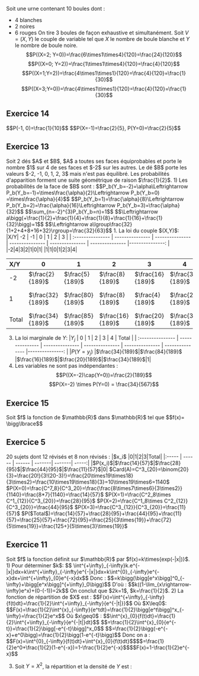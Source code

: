 Soit une urne contenant 10 boules dont :
- 4 blanches
- 2 noires
- 6 rouges
On tire 3 boules de façon exhaustive et simultanément.
Soit $V=(X,Y)$ le couple de variable tel que $X$ le nombre de boule blanche et $Y$ le nombre de boule noire.
$$P((X=2; Y=0))=\frac{6\times1\times4}{120}=\frac{24}{120}$$
$$P((X=0; Y=2))=\frac{1\times1\times4}{120}=\frac{4}{120}$$
$$P((X=1;Y=2))=\frac{4\times1\times1}{120}=\frac{4}{120}=\frac{1}{30}$$
$$P((X=3;Y=0))=\frac{4\times1\times1}{120}=\frac{4}{120}=\frac{1}{30}$$
<h2>Exercice 14</h2>
$$P(-1, 0)=\frac{1}{10}$$
$$P(X=-1)=\frac{2}{5}, P(Y=0)=\frac{2}{5}$$
<h2>Exercice 13</h2>
Soit 2 dés $A$ et $B$, $A$ a toutes ses faces équiprobables et porte le nombre $1$ sur 4 de ses faces et $-2$ sur les autres.
Le dé $B$ porte les valeurs $-2, -1, 0, 1, 2, 3$ mais n'est pas équilibré.
Les probabilités d'apparition forment une suite géométrique de raison $\frac{1}{2}$.
1) Les probabilités de la face de $B$ sont :
		$$P_b(Y_b=-2)=\alpha\Leftrightarrow P_b(Y_b=-1)=\times\frac{\alpha}{2}\Leftrightarrow P_b(Y_b=0) =\times\frac{\alpha}{4}$$
		$$P_b(Y_b=1)=\frac{\alpha}{8}\Leftrightarrow P_b(Y_b=2)=\frac{\alpha}{16}\Leftrightarrow P_b(Y_b=3)=\frac{\alpha}{32}$$
		$$\sum_{n=-2}^{3}P_b(Y_b=n)=1$$
		$$\Leftrightarrow a\bigg(+\frac{1}{2}+\frac{1}{4}+\frac{1}{8}+\frac{1}{16}+\frac{1}{32}\bigg)=1$$
		$$\Leftrightarrow a\lgroup\frac{32}{1+2+4+8+16+32}\rgroup=\frac{32}{63}$$
1. La loi du couple $(X,Y)$:
|X/Y| -2 | -1 | 0 | 1 | 2 | 3 |
| :--------------- | --------------- | --------------- | --------------- | --------------- | --------------- |---------------: |
|-2|4|3|2|1|0|1|
|1|1|0|1|2|3|4|

|X/Y| 0 | 1 | 2 | 3 | 4 | Total |
| :--------------- | --------------- | --------------- | --------------- | --------------- | --------------- |---------------: |
|-2|$\frac{2}{189}$ |$\frac{5}{189}$|$\frac{8}{189}$|$\frac{16}{189}$|$\frac{32}{189}$|$\frac{64}{189}$|$\frac{63}{189}=\frac{1}{3}$|
|1|$\frac{32}{189}$|$\frac{80}{189}$|$\frac{8}{189}$|$\frac{4}{189}$|$\frac{2}{189}$|$\frac{126}{189}=\frac{2}{3}$|
|Total|$\frac{34}{189}$|$\frac{85}{189}$|$\frac{16}{189}$|$\frac{20}{189}$|$\frac{34}{189}$|1/1|



3. La loi marginale de $Y$:
|$Y_j$ | 0 | 1 | 2 | 3 | 4 | Total |
| :--------------- | --------------- | --------------- | --------------- | --------------- | --------------- |---------------: |
|$P(Y=y_j)$ |$\frac{34}{189}$|$\frac{84}{189}$ |$\frac{16}{189}$|$\frac{20}{189}$|$\frac{34}{189}$|1|
4.  Les variables ne sont pas indépendantes :
$$P((X=-2)\cap(Y=0))=\frac{2}{189}$$
$$P(X=-2) \times P(Y=0) = \frac{34}{567}$$
<h2>Exercice 15</h2>
Soit $f$ la fonction de $\mathbb{R}$ dans $\mathbb{R}$ tel que 
$$f(x)= \bigg\lbrace$$


<h2>Exercice 5</h2>
20 sujets dont 12 révisés et 8 non révisés :
|$x_i$ |0|1|2|3|Total|
|:----- | ------ | ------ | -------| -------| -----:|
|$P(x_i)$|$\frac{14}{57}$|$\frac{28}{95}$|$\frac{44}{95}$|$\frac{11}{57}$|0|
$Card(A)=C^3_{20}=\binom{20}{3}=\frac{20!}{3!(20-3)!}=\frac{20\times19\times18}{3\times2}=\frac{10\times19\times18}{3}=10\times19\times6=1140$
$P(X=0)=\frac{C^7_8}{C^3_20}=\frac{\frac{8\times7\times6}{3\times2}}{1140}=\frac{8*7}{1140}=\frac{14}{57}$
$P(X=1)=\frac{C^2_8\times C^1_{12}}{C^3_{20}}=\frac{28}{95}$
$P(X=2)=\frac{C^1_8\times C^2_{12}}{C^3_{20}}=\frac{44}{95}$
$P(X=3)=\frac{C^3_{12}}{C^3_{20}}=\frac{11}{57}$
$P($Total$)=\frac{14}{57}+\frac{28}{95}+\frac{44}{95}+\frac{11}{57}=\frac{25}{57}+\frac{72}{95}=\frac{25}{3\times{19}}+\frac{72}{5\times{19}}=\frac{125+}{5\times{3}\times{19}}$  

<h2>Exercice 11</h2>
Soit $f$ la fonction définit sur $\mathbb{R}$ par $f(x)=k\times{exp(-|x|)}$. 
1) Pour déterminer $k$:
$$
\int^{+\infty}_{-\infty}k.e^{-|x|}dx=k\int^{+\infty}_{-\infty}e^{-|x|}dx=k\int^{0}_{-\infty}e^{-x}dx+\int^{+\infty}_{0}e^{-x}dx$$
Donc :
$$=k\bigg(\bigg[e^x\bigg]^0_{-\infty}+\bigg[e^x\bigg]^{+\infty}_0\bigg)$$
D'où :
$$k((1-\lim_{x\rightarrow-\infty}e^x)+(0-(-1))=2k$$
On conclut que $2k=1$, $k=\frac{1}{2}$.
2) La fonction de répartition de $X$ est :
   $$F(x)=\int^{+\infty}_{-\infty}{f(t)dt}=\frac{1}{2}\int^{+\infty}_{-\infty}{e^{-|t|}}$$
   Où $X\leq0$:
   $$F(x)=\frac{1}{2}\int^{x}_{-\infty}{e^tdt}=\frac{1}{2}\bigg[e^t\bigg]^x_{-\infty}=\frac{1}{2}e^x$$
	Où $x\geq0$ :
	$$\int^{x}_{0}{f(t)dt}=\frac{1}{2}\int^{+\infty}_{-\infty}{e^{-|t|}dt}$$
	$$=\frac{1}{2}\int^{x}_{0}{e^{-t}}=\frac{1}{2}\bigg[-e^{-t}\bigg]^x_0$$
$$=\frac{1}{2}\bigg(-e^{-x}+e^0\bigg)=\frac{1}{2}\bigg(1-e^{-t}\bigg)$$
	Donc on a :
	$$F(x)=\int^{0}_{-\infty}{f(t)dt}+\int^{x}_{0}{f(t)dt}$$$$=\frac{1}{2}e^0+\frac{1}{2}(1-e^{-x})=1-\frac{1}{2}e^{-x}$$$$F(x)=1-\frac{1}{2}e^{-x}$$
	
3) Soit $Y=X^2$, la répartition et la densité de $Y$ est :
	